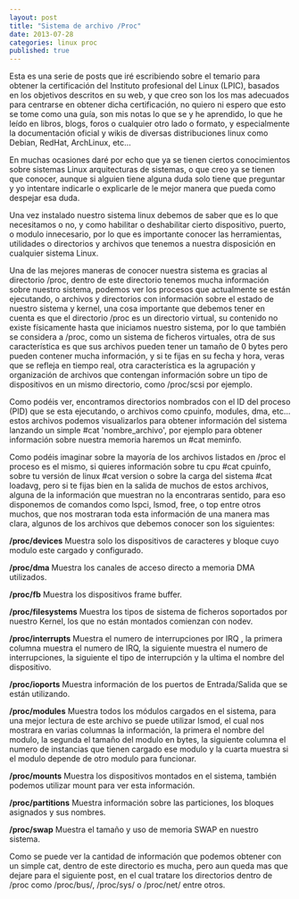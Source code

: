 ```yaml
---
layout: post
title: "Sistema de archivo /Proc"
date: 2013-07-28
categories: linux proc
published: true
---
```


Esta es una serie de posts que iré escribiendo sobre el temario para obtener la certificación del Instituto profesional del Linux (LPIC), basados en los objetivos descritos en su web, y que creo son los los mas adecuados para centrarse en obtener dicha certificación, no quiero ni espero que esto se tome como una guía, son mis notas lo que se y he aprendido, lo que he leído en libros, blogs, foros o cualquier otro lado o formato, y especialmente la documentación oficial y wikis de diversas distribuciones linux como Debian, RedHat, ArchLinux, etc…

En muchas ocasiones daré por echo que ya se tienen ciertos conocimientos sobre sistemas Linux arquitecturas de sistemas, o que creo ya se tienen que conocer, aunque si alguien tiene alguna duda solo tiene que preguntar y yo intentare indicarle o explicarle de le mejor manera que pueda como despejar esa duda.

Una vez instalado nuestro sistema linux debemos de saber que es lo que necesitamos o no, y como habilitar o deshabilitar cierto dispositivo, puerto, o modulo innecesario, por lo que es importante conocer las herramientas, utilidades o directorios y archivos que tenemos a nuestra disposición en cualquier sistema Linux.

Una de las mejores maneras de conocer nuestra sistema es gracias al directorio /proc, dentro de este directorio tenemos mucha información sobre nuestro sistema, podemos ver los procesos que actualmente se están ejecutando, o archivos y directorios con información sobre el estado de nuestro sistema y kernel, una cosa importante que debemos tener en cuenta es que el directorio /proc es un directorio virtual, su contenido no existe físicamente hasta que iniciamos nuestro sistema, por lo que también se considera a /proc, como un sistema de ficheros virtuales, otra de sus característica es que sus archivos pueden tener un tamaño de 0 bytes pero pueden contener mucha información, y si te fijas en su fecha y hora, veras que se refleja en tiempo real, otra característica es la agrupación y organización de archivos que contengan información sobre un tipo de dispositivos en un mismo directorio, como /proc/scsi por ejemplo.

Como podéis ver, encontramos directorios nombrados con el ID del proceso (PID) que se esta ejecutando, o archivos como cpuinfo, modules, dma, etc… estos archivos podemos visualizarlos para obtener información del sistema lanzando un simple #cat 'nombre_archivo', por ejemplo para obtener información sobre nuestra memoria haremos un #cat meminfo.

Como podéis imaginar sobre la mayoría de los archivos listados en /proc el proceso es el mismo, si quieres información sobre tu cpu #cat cpuinfo, sobre tu versión de linux #cat version o sobre la carga del sistema #cat loadavg, pero si te fijas bien en la salida de muchos de estos archivos, alguna de la información que muestran no la encontraras sentido, para eso disponemos de comandos como lspci, lsmod, free, o top entre otros muchos, que nos mostraran toda esta información de una manera mas clara, algunos de los archivos que  debemos conocer son los siguientes:

**/proc/devices** Muestra solo los dispositivos de caracteres y bloque cuyo modulo este cargado y configurado.

**/proc/dma** Muestra los canales de acceso directo a memoria DMA utilizados.

**/proc/fb** Muestra los dispositivos frame buffer.

**/proc/filesystems** Muestra los tipos de sistema de ficheros soportados por nuestro Kernel, los que no están montados comienzan con nodev.

**/proc/interrupts** Muestra el numero de interrupciones por IRQ , la primera columna muestra el numero de IRQ, la siguiente muestra el numero de interrupciones, la siguiente el tipo de interrupción y la ultima el nombre del dispositivo.

**/proc/ioports** Muestra información de los puertos de Entrada/Salida que se están utilizando.

**/proc/modules** Muestra todos los módulos cargados en el sistema, para una mejor lectura de este archivo se puede utilizar lsmod, el cual nos mostrara en varias columnas la información, la primera el nombre del modulo, la segunda el tamaño del modulo en bytes, la siguiente columna el numero de instancias que tienen cargado ese modulo y la cuarta muestra si el modulo depende de otro modulo para funcionar.

**/proc/mounts** Muestra los dispositivos montados en el sistema, también podemos utilizar mount para ver esta información.

**/proc/partitions** Muestra información sobre las particiones, los bloques asignados y sus nombres.

**/proc/swap** Muestra el tamaño y uso de memoria SWAP en nuestro sistema.

Como se puede ver la cantidad de información que podemos obtener con un simple cat, dentro de este directorio es mucha, pero aun queda mas que dejare para el siguiente post, en el cual tratare los directorios dentro de /proc como /proc/bus/, /proc/sys/ o /proc/net/ entre otros.
